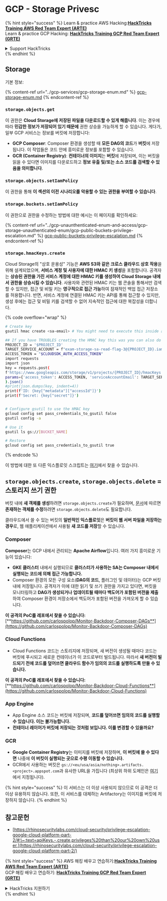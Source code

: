 # GCP - Storage Privesc

{% hint style="success" %}
Learn & practice AWS Hacking:<img src="../../../.gitbook/assets/image (1).png" alt="" data-size="line">[**HackTricks Training AWS Red Team Expert (ARTE)**](https://training.hacktricks.xyz/courses/arte)<img src="../../../.gitbook/assets/image (1).png" alt="" data-size="line">\
Learn & practice GCP Hacking: <img src="../../../.gitbook/assets/image (2).png" alt="" data-size="line">[**HackTricks Training GCP Red Team Expert (GRTE)**<img src="../../../.gitbook/assets/image (2).png" alt="" data-size="line">](https://training.hacktricks.xyz/courses/grte)

<details>

<summary>Support HackTricks</summary>

* Check the [**subscription plans**](https://github.com/sponsors/carlospolop)!
* **Join the** 💬 [**Discord group**](https://discord.gg/hRep4RUj7f) or the [**telegram group**](https://t.me/peass) or **follow** us on **Twitter** 🐦 [**@hacktricks\_live**](https://twitter.com/hacktricks\_live)**.**
* **Share hacking tricks by submitting PRs to the** [**HackTricks**](https://github.com/carlospolop/hacktricks) and [**HackTricks Cloud**](https://github.com/carlospolop/hacktricks-cloud) github repos.

</details>
{% endhint %}

## Storage

기본 정보:

{% content-ref url="../gcp-services/gcp-storage-enum.md" %}
[gcp-storage-enum.md](../gcp-services/gcp-storage-enum.md)
{% endcontent-ref %}

### `storage.objects.get`

이 권한은 **Cloud Storage에 저장된 파일을 다운로드할 수 있게 해줍니다**. 이는 경우에 따라 **민감한 정보가 저장되어 있기 때문에** 권한 상승을 가능하게 할 수 있습니다. 게다가, 일부 GCP 서비스는 정보를 버킷에 저장합니다:

* **GCP Composer**: Composer 환경을 생성할 때 **모든 DAG의 코드**가 **버킷**에 저장됩니다. 이 작업들은 코드 안에 흥미로운 정보를 포함할 수 있습니다.
* **GCR (Container Registry)**: **컨테이너의 이미지**는 **버킷**에 저장되며, 이는 버킷을 읽을 수 있다면 이미지를 다운로드하고 **정보 유출 및/또는 소스 코드를 검색할 수 있음을 의미합니다**.

### `storage.objects.setIamPolicy`

이 권한을 통해 **이 섹션의 이전 시나리오를 악용할 수 있는 권한을 부여할 수 있습니다**.

### **`storage.buckets.setIamPolicy`**

이 권한으로 권한을 수정하는 방법에 대한 예시는 이 페이지를 확인하세요:

{% content-ref url="../gcp-unaunthenticated-enum-and-access/gcp-storage-unauthenticated-enum/gcp-public-buckets-privilege-escalation.md" %}
[gcp-public-buckets-privilege-escalation.md](../gcp-unaunthenticated-enum-and-access/gcp-storage-unauthenticated-enum/gcp-public-buckets-privilege-escalation.md)
{% endcontent-ref %}

### `storage.hmacKeys.create`

Cloud Storage의 "상호 운용성" 기능은 **AWS S3와 같은 크로스 클라우드 상호 작용**을 위해 설계되었으며, **서비스 계정 및 사용자에 대한 HMAC 키 생성**을 포함합니다. 공격자는 **상승된 권한을 가진 서비스 계정에 대한 HMAC 키를 생성하여 Cloud Storage 내에서 권한을 상승시킬 수 있습니다**. 사용자와 관련된 HMAC 키는 웹 콘솔을 통해서만 검색할 수 있지만, 접근 및 비밀 키는 **영구적으로 접근 가능**하여 잠재적인 백업 접근 저장소를 허용합니다. 반면, 서비스 계정에 연결된 HMAC 키는 API를 통해 접근할 수 있지만, 생성 후에는 접근 및 비밀 키를 검색할 수 없어 지속적인 접근에 대한 복잡성을 더합니다.

{% code overflow="wrap" %}
```bash
# Create key
gsutil hmac create <sa-email> # You might need to execute this inside a VM instance

## If you have TROUBLES creating the HMAC key this was you can also do it contacting the API directly:
PROJECT_ID = '$PROJECT_ID'
TARGET_SERVICE_ACCOUNT = f"exam-storage-sa-read-flag-3@{PROJECT_ID}.iam.gserviceaccount.com"
ACCESS_TOKEN = "$CLOUDSDK_AUTH_ACCESS_TOKEN"
import requests
import json
key = requests.post(
f'https://www.googleapis.com/storage/v1/projects/{PROJECT_ID}/hmacKeys',
params={'access_token': ACCESS_TOKEN, 'serviceAccountEmail': TARGET_SERVICE_ACCOUNT}
).json()
#print(json.dumps(key, indent=4))
print(f'ID: {key["metadata"]["accessId"]}')
print(f'Secret: {key["secret"]}')


# Configure gsutil to use the HMAC key
gcloud config set pass_credentials_to_gsutil false
gsutil config -a

# Use it
gsutil ls gs://[BUCKET_NAME]

# Restore
gcloud config set pass_credentials_to_gsutil true
```
{% endcode %}

이 방법에 대한 또 다른 익스플로잇 스크립트는 [여기](https://github.com/RhinoSecurityLabs/GCP-IAM-Privilege-Escalation/blob/master/ExploitScripts/storage.hmacKeys.create.py)에서 찾을 수 있습니다.

## `storage.objects.create`, `storage.objects.delete` = 스토리지 쓰기 권한

버킷 내에 **새 객체를 생성**하려면 `storage.objects.create`가 필요하며, [문서](https://cloud.google.com/storage/docs/access-control/iam-permissions#object\_permissions)에 따르면 **존재하는 객체를 수정**하려면 `storage.objects.delete`도 필요합니다.

클라우드에서 쓸 수 있는 버킷의 **일반적인 익스플로잇**은 **버킷이 웹 서버 파일을 저장하는 경우**로, 웹 애플리케이션에서 사용될 **새 코드를 저장**할 수 있습니다.

### Composer

**Composer**는 GCP 내에서 관리되는 **Apache Airflow**입니다. 여러 가지 흥미로운 기능이 있습니다:

* **GKE 클러스터** 내에서 실행되므로 **클러스터가 사용하는 SA는 Composer 내에서 실행되는 코드에 의해 접근 가능합니다.**
* Composer 환경의 모든 구성 요소(**DAG의 코드**, 플러그인 및 데이터)는 GCP 버킷 내에 저장됩니다. 공격자가 이에 대한 읽기 및 쓰기 권한을 가지고 있다면, 버킷을 모니터링하고 **DAG가 생성되거나 업데이트될 때마다 백도어가 포함된 버전을 제출**하여 Composer 환경이 저장소에서 백도어가 포함된 버전을 가져오게 할 수 있습니다.

**이 공격의 PoC를 레포에서 찾을 수 있습니다:** [**https://github.com/carlospolop/Monitor-Backdoor-Composer-DAGs**](https://github.com/carlospolop/Monitor-Backdoor-Composer-DAGs)

### Cloud Functions

* Cloud Functions 코드는 스토리지에 저장되며, 새 버전이 생성될 때마다 코드는 버킷에 푸시되고 새로운 컨테이너가 이 코드로부터 빌드됩니다. 따라서 **새 버전이 빌드되기 전에 코드를 덮어쓰면 클라우드 함수가 임의의 코드를 실행하도록 만들 수 있습니다.**

**이 공격의 PoC를 레포에서 찾을 수 있습니다:** [**https://github.com/carlospolop/Monitor-Backdoor-Cloud-Functions**](https://github.com/carlospolop/Monitor-Backdoor-Cloud-Functions)

### App Engine

* App Engine 소스 코드는 버킷에 저장되며, **코드를 덮어쓰면 임의의 코드를 실행할 수 있습니다. 이는 불가능합니다.**
* **컨테이너 레이어가 버킷에 저장되는 것처럼 보입니다. 이를 변경할 수 있을까요?**

### GCR

* **Google Container Registry**는 이미지를 버킷에 저장하며, **이 버킷에 쓸 수 있다면** 나중에 **이 버킷이 실행되는 곳으로 수평 이동할 수 있습니다.**
* GCR에서 사용하는 버킷은 `gs://<eu/usa/asia/nothing>.artifacts.<project>.appspot.com`과 유사한 URL을 가집니다 (최상위 하위 도메인은 [여기](https://cloud.google.com/container-registry/docs/pushing-and-pulling)에서 지정됩니다).

{% hint style="success" %}
이 서비스는 더 이상 사용되지 않으므로 이 공격은 더 이상 유용하지 않습니다. 또한, 이 서비스를 대체하는 Artifactory는 이미지를 버킷에 저장하지 않습니다.
{% endhint %}

## **참고문헌**

* [https://rhinosecuritylabs.com/cloud-security/privilege-escalation-google-cloud-platform-part-2/#:\~:text=apiKeys.-,create,privileges%20than%20our%20own%20user.](https://rhinosecuritylabs.com/cloud-security/privilege-escalation-google-cloud-platform-part-2/)

{% hint style="success" %}
AWS 해킹 배우고 연습하기:<img src="../../../.gitbook/assets/image (1).png" alt="" data-size="line">[**HackTricks Training AWS Red Team Expert (ARTE)**](https://training.hacktricks.xyz/courses/arte)<img src="../../../.gitbook/assets/image (1).png" alt="" data-size="line">\
GCP 해킹 배우고 연습하기: <img src="../../../.gitbook/assets/image (2).png" alt="" data-size="line">[**HackTricks Training GCP Red Team Expert (GRTE)**<img src="../../../.gitbook/assets/image (2).png" alt="" data-size="line">](https://training.hacktricks.xyz/courses/grte)

<details>

<summary>HackTricks 지원하기</summary>

* [**구독 계획**](https://github.com/sponsors/carlospolop) 확인하기!
* **💬 [**Discord 그룹**](https://discord.gg/hRep4RUj7f) 또는 [**텔레그램 그룹**](https://t.me/peass)에 참여하거나 **Twitter** 🐦 [**@hacktricks\_live**](https://twitter.com/hacktricks\_live)**를 팔로우하세요.**
* **[**HackTricks**](https://github.com/carlospolop/hacktricks) 및 [**HackTricks Cloud**](https://github.com/carlospolop/hacktricks-cloud) 깃허브 레포에 PR을 제출하여 해킹 트릭을 공유하세요.**

</details>
{% endhint %}

